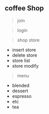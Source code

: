 ## coffee Shop
> join

> login

>shop store

- insert store
- delete store
- store list
- store modify


> menu
- blended
- dessert
- espresso
- etc
- tea
